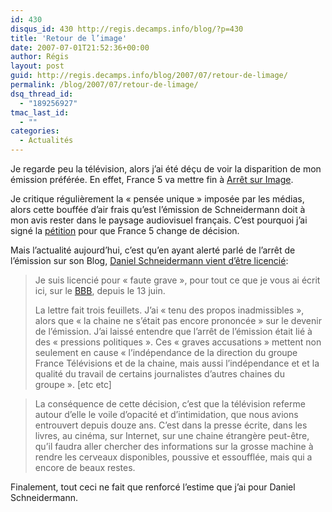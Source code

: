 ```yaml
---
id: 430
disqus_id: 430 http://regis.decamps.info/blog/?p=430
title: 'Retour de l’image'
date: 2007-07-01T21:52:36+00:00
author: Régis
layout: post
guid: http://regis.decamps.info/blog/2007/07/retour-de-limage/
permalink: /blog/2007/07/retour-de-limage/
dsq_thread_id:
  - "189256927"
tmac_last_id:
  - ""
categories:
  - Actualités
---
```

Je regarde peu la télévision, alors j’ai été déçu de voir la disparition de mon émission préférée. En effet, France 5 va mettre fin à [Arrêt sur Image](http://www.france5.fr/asi/). 

Je critique régulièrement la « pensée unique » imposée par les médias, alors cette bouffée d’air frais qu’est l’émission de Schneidermann doit à mon avis rester dans le paysage audiovisuel français. C’est pourquoi j’ai signé la [pétition](http://arret-sur-images.heraut.eu/index.php) pour que France 5 change de décision. 

Mais l’actualité aujourd’hui, c’est qu’en ayant alerté parlé de l’arrêt de l’émission sur son Blog, [Daniel Schneidermann vient d’être licencié](http://www.bigbangblog.net/article.php3?id_article=664):

> Je suis licencié pour « faute grave », pour tout ce que je vous ai écrit ici, sur le [BBB](http://www.bigbangblog.net/), depuis le 13 juin.
> 
> La lettre fait trois feuillets. J’ai « tenu des propos inadmissibles », alors que « la chaine ne s’était pas encore prononcée » sur le devenir de l’émission. J’ai laissé entendre que l’arrêt de l’émission était lié à des « pressions politiques ». Ces « graves accusations » mettent non seulement en cause « l’indépendance de la direction du groupe France Télévisions et de la chaine, mais aussi l’indépendance et et la qualité du travail de certains journalistes d’autres chaines du groupe ». [etc etc]

> La conséquence de cette décision, c’est que la télévision referme autour d’elle le voile d’opacité et d’intimidation, que nous avions entrouvert depuis douze ans. C’est dans la presse écrite, dans les livres, au cinéma, sur Internet, sur une chaine étrangère peut-être, qu’il faudra aller chercher des informations sur la grosse machine à rendre les cerveaux disponibles, poussive et essoufflée, mais qui a encore de beaux restes.

Finalement, tout ceci ne fait que renforcé l’estime que j’ai pour Daniel Schneidermann.
